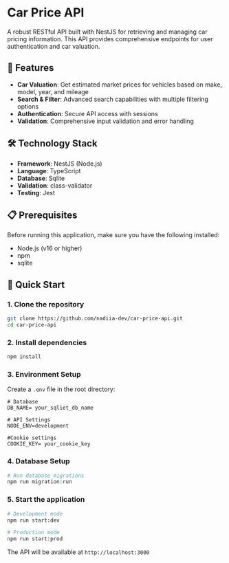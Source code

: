 # Car Price API

A robust RESTful API built with NestJS for retrieving and managing car pricing information. This API provides comprehensive endpoints for user authentication and car valuation.

## 🚗 Features

- **Car Valuation**: Get estimated market prices for vehicles based on make, model, year, and mileage
- **Search & Filter**: Advanced search capabilities with multiple filtering options
- **Authentication**: Secure API access with sessions
- **Validation**: Comprehensive input validation and error handling

## 🛠️ Technology Stack

- **Framework**: NestJS (Node.js)
- **Language**: TypeScript
- **Database**: Sqlite
- **Validation**: class-validator
- **Testing**: Jest

## 📋 Prerequisites

Before running this application, make sure you have the following installed:

- Node.js (v16 or higher)
- npm
- sqlite

## 🚀 Quick Start

### 1. Clone the repository

```bash
git clone https://github.com/nadiia-dev/car-price-api.git
cd car-price-api
```

### 2. Install dependencies

```bash
npm install
```

### 3. Environment Setup

Create a `.env` file in the root directory:

```env
# Database
DB_NAME= your_sqliet_db_name

# API Settings
NODE_ENV=development

#Cookie settings
COOKIE_KEY= your_cookie_key
```

### 4. Database Setup

```bash
# Run database migrations
npm run migration:run
```

### 5. Start the application

```bash
# Development mode
npm run start:dev

# Production mode
npm run start:prod
```

The API will be available at `http://localhost:3000`
